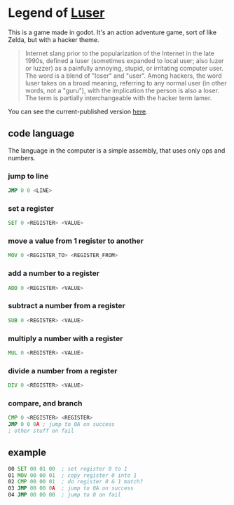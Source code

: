 # Legend of [Luser](https://en.wikipedia.org/wiki/Luser)

This is a game made in godot. It's an action adventure game, sort of like Zelda, but with a hacker theme.

> Internet slang prior to the popularization of the Internet in the late 1990s, defined a luser (sometimes expanded to local user; also luzer or luzzer) as a painfully annoying, stupid, or irritating computer user. The word is a blend of "loser" and "user". Among hackers, the word luser takes on a broad meaning, referring to any normal user (in other words, not a "guru"), with the implication the person is also a loser. The term is partially interchangeable with the hacker term lamer.

You can see the current-published version [here](https://luser.surge.sh).


## code language

The language in the computer is a simple assembly, that uses only ops and numbers.

### jump to line

```asm
JMP 0 0 <LINE>
```

### set a register

```asm
SET 0 <REGISTER> <VALUE>
```

### move a value from 1 register to another

```asm
MOV 0 <REGISTER_TO> <REGISTER_FROM>
```

### add a number to a register

```asm
ADD 0 <REGISTER> <VALUE>
```

### subtract a number from a register

```asm
SUB 0 <REGISTER> <VALUE>
```

### multiply a number with a register

```asm
MUL 0 <REGISTER> <VALUE>
```

### divide a number from a register

```asm
DIV 0 <REGISTER> <VALUE>
```

### compare, and branch

```asm
CMP 0 <REGISTER> <REGISTER>
JMP 0 0 0A ; jump to 0A on success
; other stuff on fail
```

## example

```asm
00 SET 00 01 00  ; set register 0 to 1
01 MOV 00 00 01  ; copy register 0 into 1
02 CMP 00 00 01  ; do register 0 & 1 match?
03 JMP 00 00 0A  ; jump to 0A on success
04 JMP 00 00 00  ; jump to 0 on fail
```


